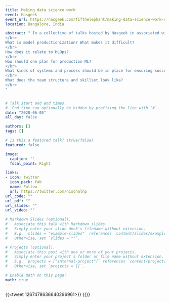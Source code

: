 ```yaml
---
title: Making data science work
event: Hasgeek
event_url: https://hasgeek.com/fifthelephant/making-data-science-work-session-2
location: Bangalore, India

abstract: " In a collective of talks hosted by Hasgeek in associated with [Scribble Data](https://www.scribbledata.io/) called Making data science work, brings the episode where Aditya Patel, Director Data science of Glance and Nischal, VP Technology at omni:us talk about different topics surronding :
</br>
What is model productionization? What makes it difficult?
</br>
How does it relate to MLOps?
</br>
How should one plan for production ML?
</br>
What kinds of systems and process should be in place for ensuring successful delivery?
</br>
What does the team structure and skillset look like?
</br>
"


# Talk start and end times.
#  End time can optionally be hidden by prefixing the line with `#`.
date: "2020-06-05"
all_day: false

authors: []
tags: []

# Is this a featured talk? (true/false)
featured: false

image:
  caption: ''
  focal_point: Right

links:
- icon: twitter
  icon_pack: fab
  name: Follow
  url: https://twitter.com/nischalhp
url_code: ""
url_pdf: ""
url_slides: ""
url_video: ""

# Markdown Slides (optional).
#   Associate this talk with Markdown slides.
#   Simply enter your slide deck's filename without extension.
#   E.g. `slides = "example-slides"` references `content/slides/example-slides.md`.
#   Otherwise, set `slides = ""`.

# Projects (optional).
#   Associate this post with one or more of your projects.
#   Simply enter your project's folder or file name without extension.
#   E.g. `projects = ["internal-project"]` references `content/project/deep-learning/index.md`.
#   Otherwise, set `projects = []`.

# Enable math on this page?
math: true
---
```

{{<tweet 1267478636640296961>}}
{{<youtube src="www.youtube.com/watch?v=46ZQ_aleX-o">}}